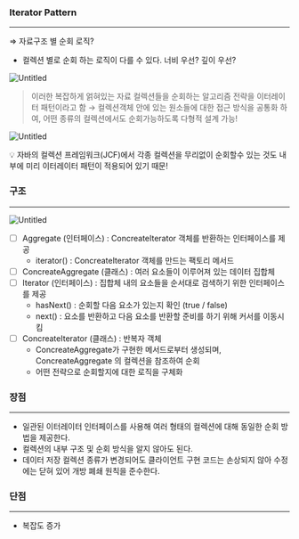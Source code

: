 ### Iterator Pattern

---

⇒ 자료구조 별 순회 로직?

- 컬렉션 별로 순회 하는 로직이 다를 수 있다. 너비 우선? 깊이 우선?

![Untitled](https://prod-files-secure.s3.us-west-2.amazonaws.com/61a5c6bf-7a59-4970-897f-bce1b48b7ca4/ad00c9b9-a1ca-48a0-b0c8-78f783e0aff0/Untitled.png)

> 이러한 복잡하게 얽혀있는 자료 컬렉션들을 순회하는 알고리즘 전략을 이터레이터 패턴이라고 함 → 컬렉션객체 안에 있는 원소들에 대한 접근 방식을 공통화 하여, 어떤 종류의 컬렉션에서도 순회가능하도록 다형적 설계 가능!
>

![Untitled](https://prod-files-secure.s3.us-west-2.amazonaws.com/61a5c6bf-7a59-4970-897f-bce1b48b7ca4/05ed3dfb-96b8-4e46-9849-daa296498e7b/Untitled.png)

<aside>
💡 자바의 컬렉션 프레임워크(JCF)에서 각종 컬렉션을 무리없이 순회할수 있는 것도 내부에 미리 이터레이터 패턴이 적용되어 있기 때문!

</aside>

### 구조

---

![Untitled](https://prod-files-secure.s3.us-west-2.amazonaws.com/61a5c6bf-7a59-4970-897f-bce1b48b7ca4/ff0a731a-50e2-4b96-8d87-02337d36a25b/Untitled.png)

- [ ]  Aggregate (인터페이스) : ConcreateIterator 객체를 반환하는 인터페이스를 제공
    - iterator() : ConcreateIterator 객체를 만드는 팩토리 메서드
- [ ]  ConcreateAggregate (클래스) : 여러 요소들이 이루어져 있는 데이터 집합체
- [ ]  Iterator (인터페이스) : 집합체 내의 요소들을 순서대로 검색하기 위한 인터페이스를 제공
    - hasNext() : 순회할 다음 요소가 있는지 확인 (true / false)
    - next() : 요소를 반환하고 다음 요소를 반환할 준비를 하기 위해 커서를 이동시킴
- [ ]  ConcreateIterator (클래스) : 반복자 객체
    - ConcreateAggregate가 구현한 메서드로부터 생성되며, ConcreateAggregate 의 컬렉션을 참조하여 순회
    - 어떤 전략으로 순회할지에 대한 로직을 구체화


### 장점

---

- 일관된 이터레이터 인터페이스를 사용해 여러 형태의 컬렉션에 대해 동일한 순회 방법을 제공한다.
- 컬렉션의 내부 구조 및 순회 방식을 알지 않아도 된다.
- 데이터 저장 컬렉션 종류가 변경되어도 클라이언트 구현 코드는 손상되지 않아 수정에는 닫혀 있어 개방 폐쇄 원칙을 준수한다.

### 단점

---

- 복잡도 증가